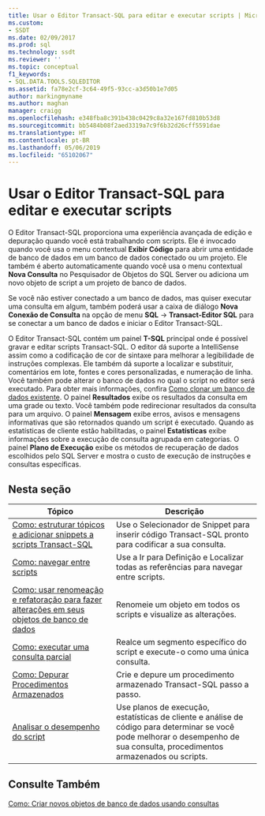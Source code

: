 ```yaml
---
title: Usar o Editor Transact-SQL para editar e executar scripts | Microsoft Docs
ms.custom:
- SSDT
ms.date: 02/09/2017
ms.prod: sql
ms.technology: ssdt
ms.reviewer: ''
ms.topic: conceptual
f1_keywords:
- SQL.DATA.TOOLS.SQLEDITOR
ms.assetid: fa78e2cf-3c64-49f5-93cc-a3d50b1e7d05
author: markingmyname
ms.author: maghan
manager: craigg
ms.openlocfilehash: e348fba8c391b438c0429c8a32e167fd810b53d8
ms.sourcegitcommit: bb5484b08f2aed3319a7c9f6b32d26cff5591dae
ms.translationtype: HT
ms.contentlocale: pt-BR
ms.lasthandoff: 05/06/2019
ms.locfileid: "65102067"
---
```

# <a name="use-transact-sql-editor-to-edit-and-execute-scripts"></a>Usar o Editor Transact-SQL para editar e executar scripts
O Editor Transact\-SQL proporciona uma experiência avançada de edição e depuração quando você está trabalhando com scripts. Ele é invocado quando você usa o menu contextual **Exibir Código** para abrir uma entidade de banco de dados em um banco de dados conectado ou um projeto. Ele também é aberto automaticamente quando você usa o menu contextual **Nova Consulta** no Pesquisador de Objetos do SQL Server ou adiciona um novo objeto de script a um projeto de banco de dados.  
  
Se você não estiver conectado a um banco de dados, mas quiser executar uma consulta em algum, também poderá usar a caixa de diálogo **Nova Conexão de Consulta** na opção de menu **SQL** -> **Transact\-Editor SQL** para se conectar a um banco de dados e iniciar o Editor Transact\-SQL.  
  
O Editor Transact\-SQL contém um painel **T-SQL** principal onde é possível gravar e editar scripts Transact\-SQL. O editor dá suporte a IntelliSense assim como a codificação de cor de sintaxe para melhorar a legibilidade de instruções complexas. Ele também dá suporte a localizar e substituir, comentários em lote, fontes e cores personalizadas, e numeração de linha. Você também pode alterar o banco de dados no qual o script no editor será executado. Para obter mais informações, confira [Como clonar um banco de dados existente](../ssdt/how-to-clone-an-existing-database.md). O painel **Resultados** exibe os resultados da consulta em uma grade ou texto. Você também pode redirecionar resultados da consulta para um arquivo. O painel **Mensagem** exibe erros, avisos e mensagens informativas que são retornados quando um script é executado. Quando as estatísticas de cliente estão habilitadas, o painel **Estatísticas** exibe informações sobre a execução de consulta agrupada em categorias. O painel **Plano de Execução** exibe os métodos de recuperação de dados escolhidos pelo SQL Server e mostra o custo de execução de instruções e consultas específicas.  
  
## <a name="in-this-section"></a>Nesta seção  
  
|Tópico|Descrição|  
|---------|---------------|  
|[Como: estruturar tópicos e adicionar snippets a scripts Transact-SQL](../ssdt/how-to-outline-and-add-snippets-to-transact-sql-script.md)|Use o Selecionador de Snippet para inserir código Transact\-SQL pronto para codificar a sua consulta.|  
|[Como: navegar entre scripts](../ssdt/how-to-navigate-between-scripts.md)|Use a Ir para Definição e Localizar todas as referências para navegar entre scripts.|  
|[Como: usar renomeação e refatoração para fazer alterações em seus objetos de banco de dados](../ssdt/how-to-use-rename-and-refactoring-to-make-changes-to-your-database-objects.md)|Renomeie um objeto em todos os scripts e visualize as alterações.|  
|[Como: executar uma consulta parcial](../ssdt/how-to-execute-a-partial-query.md)|Realce um segmento específico do script e execute-o como uma única consulta.|  
|[Como: Depurar Procedimentos Armazenados](../ssdt/how-to-debug-stored-procedures.md)|Crie e depure um procedimento armazenado Transact\-SQL passo a passo.|  
|[Analisar o desempenho do script](../ssdt/analyze-script-performance.md)|Use planos de execução, estatísticas de cliente e análise de código para determinar se você pode melhorar o desempenho de sua consulta, procedimentos armazenados ou scripts.|  
  
## <a name="see-also"></a>Consulte Também  
[Como: Criar novos objetos de banco de dados usando consultas](../ssdt/how-to-create-new-database-objects-using-queries.md)  
  
